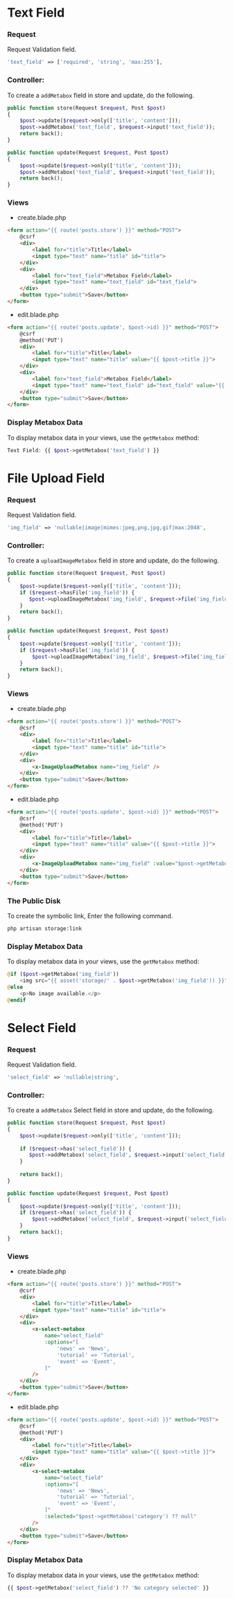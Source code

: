 # Text Field

### Request

Request Validation field.

```php
'text_field' => ['required', 'string', 'max:255'],
```

### Controller:

To create a `addMetabox` field in store and update, do the following.

```php
public function store(Request $request, Post $post)
{
    $post->update($request->only(['title', 'content']));
    $post->addMetabox('text_field', $request->input('text_field'));
    return back();
}

public function update(Request $request, Post $post)
{
    $post->update($request->only(['title', 'content']));
    $post->addMetabox('text_field', $request->input('text_field'));
    return back();
}
```

### Views

- create.blade.php

```html
<form action="{{ route('posts.store') }}" method="POST">
    @csrf
    <div>
        <label for="title">Title</label>
        <input type="text" name="title" id="title">
    </div>
    <div>
        <label for="text_field">Metabox Field</label>
        <input type="text" name="text_field" id="text_field">
    </div>
    <button type="submit">Save</button>
</form>
```

- edit.blade.php

```html
<form action="{{ route('posts.update', $post->id) }}" method="POST">
    @csrf
    @method('PUT')
    <div>
        <label for="title">Title</label>
        <input type="text" name="title" value="{{ $post->title }}">
    </div>
    <div>
        <label for="text_field">Metabox Field</label>
        <input type="text" name="text_field" id="text_field" value="{{ $post->getMetabox('text_field') }}">
    </div>
    <button type="submit">Save</button>
</form>
```

### Display Metabox Data

To display metabox data in your views, use the `getMetabox` method:

```php
Text Field: {{ $post->getMetabox('text_field') }}
```

# File Upload Field

### Request

Request Validation field.

```php
'img_field' => 'nullable|image|mimes:jpeg,png,jpg,gif|max:2048',
```

### Controller:

To create a `uploadImageMetabox` field in store and update, do the following.

```php
public function store(Request $request, Post $post)
{
    $post->update($request->only(['title', 'content']));
    if ($request->hasFile('img_field')) {
       $post->uploadImageMetabox('img_field', $request->file('img_field'));
    }
    return back();
}

public function update(Request $request, Post $post)
{
    $post->update($request->only(['title', 'content']));
    if ($request->hasFile('img_field')) {
        $post->uploadImageMetabox('img_field', $request->file('img_field'));
    }
    return back();
}
```

### Views

- create.blade.php

```html
<form action="{{ route('posts.store') }}" method="POST">
    @csrf
    <div>
        <label for="title">Title</label>
        <input type="text" name="title" id="title">
    </div>
    <div>
        <x-ImageUploadMetabox name="img_field" />
    </div>
    <button type="submit">Save</button>
</form>
```

- edit.blade.php

```html
<form action="{{ route('posts.update', $post->id) }}" method="POST">
    @csrf
    @method('PUT')
    <div>
        <label for="title">Title</label>
        <input type="text" name="title" value="{{ $post->title }}">
    </div>
    <div>
        <x-ImageUploadMetabox name="img_field" :value="$post->getMetabox('img_field') ?? null" />
    </div>
    <button type="submit">Save</button>
</form>
```
### The Public Disk

To create the symbolic link, Enter the following command.

```bash
php artisan storage:link
```

### Display Metabox Data

To display metabox data in your views, use the `getMetabox` method:

```php
@if ($post->getMetabox('img_field'))
    <img src="{{ asset('storage/' . $post->getMetabox('img_field')) }}" alt="Image Preview" style="max-width: 100%;">
@else
    <p>No image available.</p>
@endif
```

# Select Field

### Request

Request Validation field.

```php
'select_field' => 'nullable|string',
```
### Controller:

To create a `addMetabox` Select field in store and update, do the following.

```php
public function store(Request $request, Post $post)
{
    $post->update($request->only(['title', 'content']));
    
    if ($request->has('select_field')) {
       $post->addMetabox('select_field', $request->input('select_field'));
    }
        
    return back();
}

public function update(Request $request, Post $post)
{
    $post->update($request->only(['title', 'content']));
    if ($request->has('select_field')) {
        $post->addMetabox('select_field', $request->input('select_field'));
    }
    return back();
}
```

### Views

- create.blade.php

```html
<form action="{{ route('posts.store') }}" method="POST">
    @csrf
    <div>
        <label for="title">Title</label>
        <input type="text" name="title" id="title">
    </div>
    <div>
        <x-select-metabox
            name="select_field"
            :options="[
                'news' => 'News',
                'tutorial' => 'Tutorial',
                'event' => 'Event',
            ]"
        />
    </div>
    <button type="submit">Save</button>
</form>
```

- edit.blade.php

```html
<form action="{{ route('posts.update', $post->id) }}" method="POST">
    @csrf
    @method('PUT')
    <div>
        <label for="title">Title</label>
        <input type="text" name="title" value="{{ $post->title }}">
    </div>
    <div>
        <x-select-metabox
            name="select_field"
            :options="[
                'news' => 'News',
                'tutorial' => 'Tutorial',
                'event' => 'Event',
            ]"
            :selected="$post->getMetabox('category') ?? null"
        />
    </div>
    <button type="submit">Save</button>
</form>
```

### Display Metabox Data

To display metabox data in your views, use the `getMetabox` method:

```php
{{ $post->getMetabox('select_field') ?? 'No category selected' }}
```

